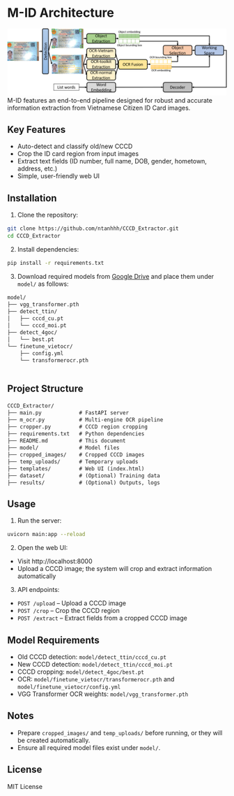 # M-ID Architecture

![M-ID Architecture](assets/M-ID.png)
M-ID features an end-to-end pipeline designed for robust and accurate information extraction from Vietnamese Citizen ID Card images.

## Key Features
- Auto-detect and classify old/new CCCD
- Crop the ID card region from input images
- Extract text fields (ID number, full name, DOB, gender, hometown, address, etc.)
- Simple, user-friendly web UI

## Installation

1. Clone the repository:
```bash
git clone https://github.com/ntanhhh/CCCD_Extractor.git
cd CCCD_Extractor
```

2. Install dependencies:
```bash
pip install -r requirements.txt
```

3. Download required models from [Google Drive](https://drive.google.com/drive/folders/14t1fJQrsg2noPLxsUB854mmRwEP9vU6d?usp=sharing) and place them under `model/` as follows:
```
model/
├── vgg_transformer.pth
├── detect_ttin/
│   ├── cccd_cu.pt
│   └── cccd_moi.pt
├── detect_4goc/
│   └── best.pt
└── finetune_vietocr/
    ├── config.yml
    └── transformerocr.pth


```

## Project Structure
```
CCCD_Extractor/
├── main.py            # FastAPI server
├── m_ocr.py           # Multi-engine OCR pipeline
├── cropper.py         # CCCD region cropping
├── requirements.txt   # Python dependencies
├── README.md          # This document
├── model/             # Model files
├── cropped_images/    # Cropped CCCD images
├── temp_uploads/      # Temporary uploads
├── templates/         # Web UI (index.html)
├── dataset/           # (Optional) Training data
├── results/           # (Optional) Outputs, logs
```

## Usage

1. Run the server:
```bash
uvicorn main:app --reload
```

2. Open the web UI:
- Visit http://localhost:8000
- Upload a CCCD image; the system will crop and extract information automatically

3. API endpoints:
- `POST /upload`   – Upload a CCCD image
- `POST /crop`     – Crop the CCCD region
- `POST /extract`  – Extract fields from a cropped CCCD image

## Model Requirements
- Old CCCD detection: `model/detect_ttin/cccd_cu.pt`
- New CCCD detection: `model/detect_ttin/cccd_moi.pt`
- CCCD cropping: `model/detect_4goc/best.pt`
- OCR: `model/finetune_vietocr/transformerocr.pth` and `model/finetune_vietocr/config.yml`
- VGG Transformer OCR weights: `model/vgg_transformer.pth`

## Notes
- Prepare `cropped_images/` and `temp_uploads/` before running, or they will be created automatically.
- Ensure all required model files exist under `model/`.

## License

MIT License
